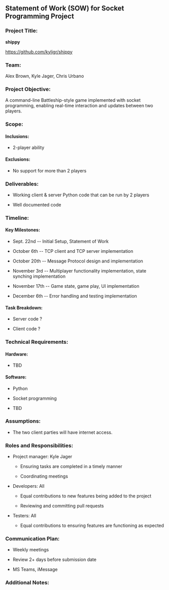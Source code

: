Statement of Work (SOW) for Socket Programming Project
------------------------------------------------------

### Project Title:

__shippy__

<https://github.com/kyljgr/shippy>

### Team:

Alex Brown, Kyle Jager, Chris Urbano

### Project Objective:

[comment]: # ([Briefly describe the goal of the project. What problem are you trying to solve or what functionality are you aiming to achieve?])

A command-line Battleship-style game implemented with socket programming, enabling real-time interaction and updates between two players.

### Scope:

#### Inclusions:

[comment]: # ([List the specific tasks, features, or components that will be included in the project.])

-   2-player ability 

#### Exclusions:

[comment]: # ([List any tasks, features, or components that will not be included in the project.])

-   No support for more than 2 players

### Deliverables:

[comment]: # ([List the expected outputs or deliverables from the project, such as a working Python script, documentation, or presentations.])

-   Working client & server Python code that can be run by 2 players

-   Well documented code

### Timeline:

#### Key Milestones:

[comment]: # ([Outline the major milestones or checkpoints throughout the project, with estimated completion dates.])

-   Sept. 22nd -- Initial Setup, Statement of Work

-   October 6th -- TCP client and TCP server implementation

-   October 20th -- Message Protocol design and implementation

-   November 3rd -- Multiplayer functionality implementation, state synching implementation

-   November 17th -- Game state, game play, UI implementation

-   December 6th -- Error handling and testing implementation

#### Task Breakdown:

[comment]: # ([Create a detailed breakdown of tasks, assigning estimated hours or days to each.])

-   Server code ?

-   Client code ?

### Technical Requirements:

#### Hardware:

[comment]: # ([Specify any hardware requirements, such as servers, networking equipment, or specific devices.])

-   TBD

#### Software:

[comment]: # "([List the necessary software tools, programming languages (Python), libraries (socket, threading, etc.), and operating systems.])"

-   Python 

-   Socket programming

-   TBD

### Assumptions:

[comment]: # ([State any assumptions that are being made about the project, such as network connectivity or availability of resources.])

-   The two client parties will have internet access.

### Roles and Responsibilities:

[comment]: # ([Define the roles of team members, including project manager, developers, testers, etc., and their responsibilities.])

-   Project manager: Kyle Jager

    -   Ensuring tasks are completed in a timely manner

    -   Coordinating meetings

-   Developers: All

    -   Equal contributions to new features being added to the project
 
    -   Reviewing and committing pull requests

-   Testers: All

    -   Equal contributions to ensuring features are functioning as expected

### Communication Plan:

[comment]: # ([Outline the communication channels and frequency for project updates, meetings, and decision-making.])

-   Weekly meetings

-   Review 2+ days before submission date

-   MS Teams, iMessage

### Additional Notes:

[comment]: # ([Include any other relevant information or considerations that are specific to your project.])
